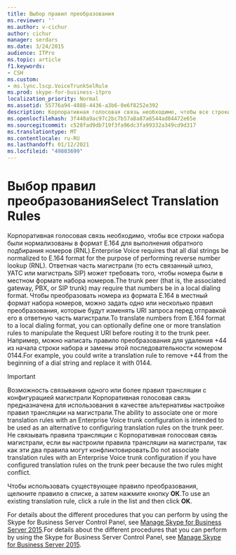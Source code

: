 ```yaml
---
title: Выбор правил преобразования
ms.reviewer: ''
ms.author: v-cichur
author: cichur
manager: serdars
ms.date: 3/24/2015
audience: ITPro
ms.topic: article
f1.keywords:
- CSH
ms.custom:
- ms.lync.lscp.VoiceTrunkSelRule
ms.prod: skype-for-business-itpro
localization_priority: Normal
ms.assetid: 55776a94-4888-4436-a3b6-0e6f8252e392
description: Корпоративная голосовая связь необходимо, чтобы все строки набора были нормализованы в формат E.164 для выполнения обратного подбирания номеров (RNL). Ответная часть магистрали (то есть связанный шлюз, УАТС или магистраль SIP) может требовать того, чтобы номера были в местном формате набора номеров. Чтобы преобразовать номера из формата E.164 в местный формат набора номеров, можно задать одно или несколько правил преобразования, которые будут изменять URI запроса перед отправкой его в ответную часть магистрали. Например, можно написать правило преобразования для удаления +44 из начала строки набора и замены этой последовательности номером 0144.
ms.openlocfilehash: 3f448a9ac97c2bc7b57a8a87a6544ad84472e65e
ms.sourcegitcommit: c528fad9db719f3fa96dc3fa99332a349cd9d317
ms.translationtype: MT
ms.contentlocale: ru-RU
ms.lasthandoff: 01/12/2021
ms.locfileid: "49803699"
---
```

# <a name="select-translation-rules"></a><span data-ttu-id="1b642-106">Выбор правил преобразования</span><span class="sxs-lookup"><span data-stu-id="1b642-106">Select Translation Rules</span></span>
 
 <span data-ttu-id="1b642-107">Корпоративная голосовая связь необходимо, чтобы все строки набора были нормализованы в формат E.164 для выполнения обратного подбирания номеров (RNL).</span><span class="sxs-lookup"><span data-stu-id="1b642-107">Enterprise Voice requires that all dial strings be normalized to E.164 format for the purpose of performing reverse number lookup (RNL).</span></span> <span data-ttu-id="1b642-108">Ответная часть магистрали (то есть связанный шлюз, УАТС или магистраль SIP) может требовать того, чтобы номера были в местном формате набора номеров.</span><span class="sxs-lookup"><span data-stu-id="1b642-108">The trunk peer (that is, the associated gateway, PBX, or SIP trunk) may require that numbers be in a local dialing format.</span></span> <span data-ttu-id="1b642-109">Чтобы преобразовать номера из формата E.164 в местный формат набора номеров, можно задать одно или несколько правил преобразования, которые будут изменять URI запроса перед отправкой его в ответную часть магистрали.</span><span class="sxs-lookup"><span data-stu-id="1b642-109">To translate numbers from E.164 format to a local dialing format, you can optionally define one or more translation rules to manipulate the Request URI before routing it to the trunk peer.</span></span> <span data-ttu-id="1b642-110">Например, можно написать правило преобразования для удаления +44 из начала строки набора и замены этой последовательности номером 0144.</span><span class="sxs-lookup"><span data-stu-id="1b642-110">For example, you could write a translation rule to remove +44 from the beginning of a dial string and replace it with 0144.</span></span>
  
> [!IMPORTANT]
> <span data-ttu-id="1b642-111">Возможность связывания одного или более правил трансляции с конфигурацией магистрали Корпоративная голосовая связь предназначена для использования в качестве альтернативы настройке правил трансляции на магистрали.</span><span class="sxs-lookup"><span data-stu-id="1b642-111">The ability to associate one or more translation rules with an Enterprise Voice trunk configuration is intended to be used as an alternative to configuring translation rules on the trunk peer.</span></span> <span data-ttu-id="1b642-112">Не связывать правила трансляции с Корпоративная голосовая связь магистрали, если вы настроили правила трансляции на магистрали, так как эти два правила могут конфликтовировать.</span><span class="sxs-lookup"><span data-stu-id="1b642-112">Do not associate translation rules with an Enterprise Voice trunk configuration if you have configured translation rules on the trunk peer because the two rules might conflict.</span></span> 
  
<span data-ttu-id="1b642-113">Чтобы использовать существующее правило преобразования, щелкните правило в списке, а затем нажмите кнопку **ОК**.</span><span class="sxs-lookup"><span data-stu-id="1b642-113">To use an existing translation rule, click a rule in the list and then click **OK**.</span></span>
  
<span data-ttu-id="1b642-114">For details about the different procedures that you can perform by using the Skype for Business Server Control Panel, see [Manage Skype for Business Server 2015](../../manage/manage.md).</span><span class="sxs-lookup"><span data-stu-id="1b642-114">For details about the different procedures that you can perform by using the Skype for Business Server Control Panel, see [Manage Skype for Business Server 2015](../../manage/manage.md).</span></span>
  

